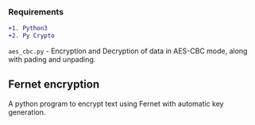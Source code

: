### Requirements
```diff
+1. Python3
+2. Py Crypto
```

`aes_cbc.py` - Encryption and Decryption of data in AES-CBC mode, along with pading and unpading.

## Fernet encryption 

A python program to encrypt text using Fernet with automatic key generation.